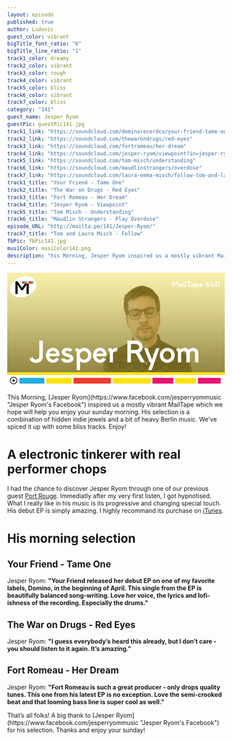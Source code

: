 ```yaml
---
layout: episode
published: true
author: Ludovic
guest_color: vibrant
bigTitle_font_ratio: "6"
bigTitle_line_ratio: "1"
track1_color: dreamy
track2_color: vibrant
track3_color: rough
track4_color: vibrant
track5_color: bliss
track6_color: vibrant
track7_color: bliss
category: "141"
guest_name: Jesper Ryom
guestPic: guestPic141.jpg
track1_link: "https://soundcloud.com/dominorecordco/your-friend-tame-one"
track2_link: "https://soundcloud.com/thewarondrugs/red-eyes"
track3_link: "https://soundcloud.com/fortromeau/her-dream"
track4_link: "https://soundcloud.com/jesper-ryom/viewpoint?in=jesper-ryom/sets/syvsover"
track5_link: "https://soundcloud.com/tom-misch/understanding"
track6_link: "https://soundcloud.com/maudlinstrangers/overdose"
track7_link: "https://soundcloud.com/laura-emma-misch/follow-tom-and-laura-misch"
track1_title: "Your Friend - Tame One"
track2_title: "The War on Drugs - Red Eyes"
track3_title: "Fort Romeau - Her Dream"
track4_title: "Jesper Ryom - Viewpoint"
track5_title: "Tom Misch - Understanding"
track6_title: "Maudlin Strangers - Play Overdose"
episode_URL: "http://mailta.pe/141/Jesper-Ryom/"
track7_title: "Tom and Laura Misch - Follow"
fbPic: fbPic141.jpg
musiColor: musiColor141.png
description: "his Morning, Jesper Ryom inspired us a mostly vibrant MailTape which we hope will help you enjoy your sunday morning. His selection is a combination of hidden indie jewels and a bit of heavy Berlin music. We've spiced it up with some bliss tracks. Enjoy!"
---
```


![fbPic141.jpg](/img/fbPic141.jpg)
<p id="introduction">
This Morning, [Jesper Ryom](https://www.facebook.com/jesperryommusic "Jesper Ryom's Facebook") inspired us a mostly vibrant MailTape which we hope will help you enjoy your sunday morning. His selection is a combination of hidden indie jewels and a bit of heavy Berlin music. We've spiced it up with some bliss tracks. Enjoy!</p>

# A electronic tinkerer with real performer chops

I had the chance to discover Jesper Ryom through one of our previous guest [Port Rouge](http://mailta.pe/132/Port-Rouge/). Immediatly after my very first listen, I got hypnotised. What I really like in his music is its progressive and changing special touch. His debut EP is simply amazing. I highly recommand its purchase on [iTunes](https://itunes.apple.com/album/syvsover-ep/id645445493 "buy now!").

# His morning selection

## Your Friend - Tame One
Jesper Ryom: **"**Your Friend released her debut EP on one of my favorite labels, Domino, in the beginning of April. This single from the EP is beautifully balanced song-writing. Love her voice, the lyrics and lofi-ishness of the recording. Especially the drums.**"**

## The War on Drugs - Red Eyes
Jesper Ryom: **"**I guess everybody’s heard this already, but I don’t care - you should listen to it again. It’s amazing.**"**

## Fort Romeau - Her Dream
Jesper Ryom: **"**Fort Romeau is such a great producer - only drops quality tunes. This one from his latest EP is no exception. Love the semi-crooked beat and that looming bass line is super cool as well.**"**

<p id="outroduction">
That’s all folks! A big thank to [Jesper Ryom](https://www.facebook.com/jesperryommusic "Jesper Ryom's Facebook") for his selection. Thanks and enjoy your sunday!
</p>